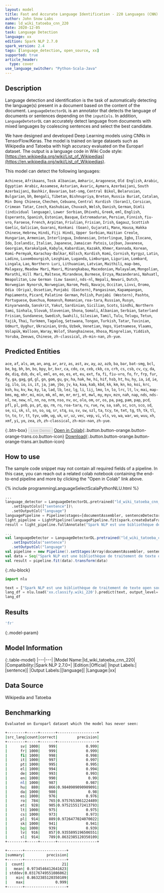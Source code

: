```yaml
---
layout: model
title: Fast and Accurate Language Identification - 220 Languages (CNN)
author: John Snow Labs
name: ld_wiki_tatoeba_cnn_220
date: 2020-12-05
task: Language Detection
language: xx
edition: Spark NLP 2.7.0
spark_version: 2.4
tags: [language_detection, open_source, xx]
supported: true
article_header:
  type: cover
use_language_switcher: "Python-Scala-Java"
---
```


## Description

Language detection and identification is the task of automatically detecting the language(s) present in a document based on the content of the document. ``LanguageDetectorDL`` is an annotator that detects the language of documents or sentences depending on the ``inputCols``. In addition, ``LanguageDetetorDL`` can accurately detect language from documents with mixed languages by coalescing sentences and select the best candidate.

We have designed and developed Deep Learning models using CNNs in TensorFlow/Keras. The model is trained on large datasets such as Wikipedia and Tatoeba with high accuracy evaluated on the Europarl dataset. The output is a language code in Wiki Code style: [https://en.wikipedia.org/wiki/List_of_Wikipedias](https://en.wikipedia.org/wiki/List_of_Wikipedias).

This model can detect the following languages:

`Achinese`, `Afrikaans`, `Tosk Albanian`, `Amharic`, `Aragonese`, `Old English`, `Arabic`, `Egyptian Arabic`, `Assamese`, `Asturian`, `Avaric`, `Aymara`, `Azerbaijani`, `South Azerbaijani`, `Bashkir`, `Bavarian`, `bat-smg`, `Central Bikol`, `Belarusian`, `Bulgarian`, `bh`, `Bengali`, `Tibetan`, `Bishnupriya`, `Breton`, `Russia Buriat`, `Catalan`, `Min Dong Chinese`, `Chechen`, `Cebuano`, `Central Kurdish (Soranî)`, `Corsican`, `Crimean Tatar`, `Czech`, `Kashubian`, `Chuvash`, `Welsh`, `Danish`, `German`, `Dimli (individual language)`, `Lower Sorbian`, `Dhivehi`, `Greek`, `eml`, `English`, `Esperanto`, `Spanish`, `Estonian`, `Basque`, `Extremaduran`, `Persian`, `Finnish`, `fiu-vro`, `Faroese`, `French`, `Arpitan`, `Friulian`, `Frisian`, `Irish`, `Gagauz`, `Scottish Gaelic`, `Galician`, `Guarani`, `Konkani (Goan)`, `Gujarati`, `Manx`, `Hausa`, `Hakka Chinese`, `Hebrew`, `Hindi`, `Fiji Hindi`, `Upper Sorbian`, `Haitian Creole`, `Hungarian`, `Armenian`, `Interlingua`, `Indonesian`, `Interlingue`, `Igbo`, `Ilocano`, `Ido`, `Icelandic`, `Italian`, `Japanese`, `Jamaican Patois`, `Lojban`, `Javanese`, `Georgian`, `Karakalpak`, `Kabyle`, `Kabardian`, `Kazakh`, `Khmer`, `Kannada`, `Korean`, `Komi-Permyak`, `Karachay-Balkar`, `Kölsch`, `Kurdish`, `Komi`, `Cornish`, `Kyrgyz`, `Latin`, `Ladino`, `Luxembourgish`, `Lezghian`, `Luganda`, `Limburgan`, `Ligurian`, `Lombard`, `Lingala`, `Lao`, `Northern Luri`, `Lithuanian`, `Latvian`, `Maithili`, `map-bms`, `Malagasy`, `Meadow Mari`, `Maori`, `Minangkabau`, `Macedonian`, `Malayalam`, `Mongolian`, `Marathi`, `Hill Mari`, `Maltese`, `Mirandese`, `Burmese`, `Erzya`, `Mazanderani`, `Nahuatl`, `Neapolitan`, `Low German (Low Saxon)`, `nds-nl`, `Nepali`, `Newari`, `Dutch`, `Norwegian Nynorsk`, `Norwegian`, `Narom`, `Pedi`, `Navajo`, `Occitan`, `Livvi`, `Oromo`, `Odia (Oriya)`, `Ossetian`, `Punjabi (Eastern)`, `Pangasinan`, `Kapampangan`, `Papiamento`, `Picard`, `Palatine German`, `Polish`, `Punjabi (Western)`, `Pashto`, `Portuguese`, `Quechua`, `Romansh`, `Romanian`, `roa-tara`, `Russian`, `Rusyn`, `Kinyarwanda`, `Sanskrit`, `Yakut`, `Sardinian`, `Sicilian`, `Scots`, `Sindhi`, `Northern Sami`, `Sinhala`, `Slovak`, `Slovenian`, `Shona`, `Somali`, `Albanian`, `Serbian`, `Saterland Frisian`, `Sundanese`, `Swedish`, `Swahili`, `Silesian`, `Tamil`, `Tulu`, `Telugu`, `Tetun`, `Tajik`, `Thai`, `Turkmen`, `Tagalog`, `Setswana`, `Tongan`, `Turkish`, `Tatar`, `Tuvinian`, `Udmurt`, `Uyghur`, `Ukrainian`, `Urdu`, `Uzbek`, `Venetian`, `Veps`, `Vietnamese`, `Vlaams`, `Volapük`, `Walloon`, `Waray`, `Wolof`, `Shanghainese`, `Xhosa`, `Mingrelian`, `Yiddish`, `Yoruba`, `Zeeuws`, `Chinese`, `zh-classical`, `zh-min-nan`, `zh-yue`.

## Predicted Entities

`ace`, `af`, `als`, `am`, `an`, `ang`, `ar`, `arz`, `as`, `ast`, `av`, `ay`, `az`, `azb`, `ba`, `bar`, `bat-smg`, `bcl`, `be`, `bg`, `bh`, `bn`, `bo`, `bpy`, `br`, `bxr`, `ca`, `cdo`, `ce`, `ceb`, `ckb`, `co`, `crh`, `cs`, `csb`, `cv`, `cy`, `da`, `de`, `diq`, `dsb`, `dv`, `el`, `eml`, `en`, `eo`, `es`, `et`, `eu`, `ext`, `fa`, `fi`, `fiu-vro`, `fo`, `fr`, `frp`, `fur`, `fy`, `ga`, `gag`, `gd`, `gl`, `gn`, `gom`, `gu`, `gv`, `ha`, `hak`, `he`, `hi`, `hif`, `hsb`, `ht`, `hu`, `hy`, `ia`, `id`, `ie`, `ig`, `ilo`, `io`, `is`, `it`, `ja`, `jam`, `jbo`, `jv`, `ka`, `kaa`, `kab`, `kbd`, `kk`, `km`, `kn`, `ko`, `koi`, `krc`, `ksh`, `ku`, `kv`, `kw`, `ky`, `la`, `lad`, `lb`, `lez`, `lg`, `li`, `lij`, `lmo`, `ln`, `lo`, `lrc`, `lt`, `lv`, `mai`, `map-bms`, `mg`, `mhr`, `mi`, `min`, `mk`, `ml`, `mn`, `mr`, `mrj`, `mt`, `mwl`, `my`, `myv`, `mzn`, `nah`, `nap`, `nds`, `nds-nl`, `ne`, `new`, `nl`, `nn`, `no`, `nrm`, `nso`, `nv`, `oc`, `olo`, `om`, `or`, `os`, `pa`, `pag`, `pam`, `pap`, `pcd`, `pfl`, `pl`, `pnb`, `ps`, `pt`, `qu`, `rm`, `ro`, `roa-tara`, `ru`, `rue`, `rw`, `sa`, `sah`, `sc`, `scn`, `sco`, `sd`, `se`, `si`, `sk`, `sl`, `sn`, `so`, `sq`, `sr`, `stq`, `su`, `sv`, `sw`, `szl`, `ta`, `tcy`, `te`, `tet`, `tg`, `th`, `tk`, `tl`, `tn`, `to`, `tr`, `tt`, `tyv`, `udm`, `ug`, `uk`, `ur`, `uz`, `vec`, `vep`, `vi`, `vls`, `vo`, `wa`, `war`, `wo`, `wuu`, `xh`, `xmf`, `yi`, `yo`, `zea`, `zh`, `zh-classical`, `zh-min-nan`, `zh-yue`.

{:.btn-box}
<button class="button button-orange" disabled>Live Demo</button>
[Open in Colab](https://githubtocolab.com/JohnSnowLabs/spark-nlp-workshop/blob/master/jupyter/annotation/english/language-detection/Language_Detection_and_Indentification.ipynb){:.button.button-orange.button-orange-trans.co.button-icon}
[Download](https://s3.amazonaws.com/auxdata.johnsnowlabs.com/public/models/ld_wiki_tatoeba_cnn_220_xx_2.7.0_2.4_1607184539094.zip){:.button.button-orange.button-orange-trans.arr.button-icon}

## How to use

The sample code snippet may not contain all required fields of a pipeline. In this case, you can reach out a related colab notebook containing the end-to-end pipeline and more by clicking the "Open in Colab" link above.


<div class="tabs-box" markdown="1">
{% include programmingLanguageSelectScalaPythonNLU.html %}

```python
...
language_detector = LanguageDetectorDL.pretrained("ld_wiki_tatoeba_cnn_220", "xx")\
   .setInputCols(["sentence"])\
   .setOutputCol("language")
languagePipeline = Pipeline(stages=[documentAssembler, sentenceDetector, language_detector])
light_pipeline = LightPipeline(languagePipeline.fit(spark.createDataFrame([['']]).toDF("text")))
result = light_pipeline.fullAnnotate("Spark NLP est une bibliothèque de traitement de texte open source pour le traitement avancé du langage naturel pour les langages de programmation Python, Java et Scala.")
```
```scala
...
val languageDetector = LanguageDetectorDL.pretrained("ld_wiki_tatoeba_cnn_220", "xx")
   .setInputCols("sentence")
   .setOutputCol("language")
val pipeline = new Pipeline().setStages(Array(documentAssembler, sentenceDetector, languageDetector))
val data = Seq("Spark NLP est une bibliothèque de traitement de texte open source pour le traitement avancé du langage naturel pour les langages de programmation Python, Java et Scala.").toDF("text")
val result = pipeline.fit(data).transform(data)
```

{:.nlu-block}
```python
import nlu

text = ["Spark NLP est une bibliothèque de traitement de texte open source pour le traitement avancé du langage naturel pour les langages de programmation Python, Java et Scala."]
lang_df = nlu.load('xx.classify.wiki_220').predict(text, output_level='sentence')
lang_df
```

</div>

## Results

```bash
'fr'
```

{:.model-param}
## Model Information

{:.table-model}
|---|---|
|Model Name:|ld_wiki_tatoeba_cnn_220|
|Compatibility:|Spark NLP 2.7.0+|
|Edition:|Official|
|Input Labels:|[sentence]|
|Output Labels:|[language]|
|Language:|xx|

## Data Source

Wikipedia and Tatoeba

## Benchmarking

```bash
Evaluated on Europarl dataset which the model has never seen:

+--------+-----+-------+------------------+
|src_lang|count|correct|         precision|
+--------+-----+-------+------------------+
|      sv| 1000|    999|             0.999|
|      fr| 1000|    999|             0.999|
|      fi| 1000|    998|             0.998|
|      it| 1000|    997|             0.997|
|      pt| 1000|    995|             0.995|
|      el| 1000|    994|             0.994|
|      de| 1000|    993|             0.993|
|      en| 1000|    990|              0.99|
|      nl| 1000|    987|             0.987|
|      hu|  880|    866|0.9840909090909091|
|      da| 1000|    980|              0.98|
|      es| 1000|    976|             0.976|
|      ro|  784|    765|0.9757653061224489|
|      et|  928|    905|0.9752155172413793|
|      lt| 1000|    975|             0.975|
|      cs| 1000|    973|             0.973|
|      pl|  914|    889|0.9726477024070022|
|      sk| 1000|    941|             0.941|
|      bg| 1000|    939|             0.939|
|      lv|  916|    857|0.9355895196506551|
|      sl|  914|    789|0.8632385120350109|
+--------+-----+-------+------------------+

+-------+-------------------+
|summary|          precision|
+-------+-------------------+
|  count|                 21|
|   mean| 0.9734546412641623|
| stddev|0.03176749551086062|
|    min| 0.8632385120350109|
|    max|              0.999|
+-------+-------------------+

```